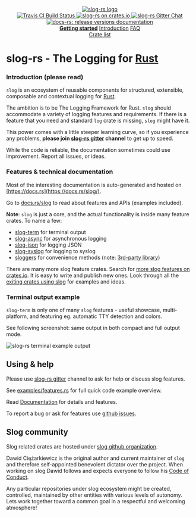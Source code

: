 <p align="center">

  <a href="https://github.com/slog-rs/slog">
  <img src="https://cdn.rawgit.com/slog-rs/misc/master/media/slog.svg" alt="slog-rs logo">
  </a>
  <br>

  <a href="https://travis-ci.org/slog-rs/slog">
      <img src="https://img.shields.io/travis/slog-rs/slog/master.svg" alt="Travis CI Build Status">
  </a>

  <a href="https://crates.io/crates/slog">
      <img src="https://img.shields.io/crates/d/slog.svg" alt="slog-rs on crates.io">
  </a>

  <a href="https://gitter.im/slog-rs/slog">
      <img src="https://img.shields.io/gitter/room/slog-rs/slog.svg" alt="slog-rs Gitter Chat">
  </a>

  <a href="https://docs.rs/releases/search?query=slog-">
      <img src="https://docs.rs/slog/badge.svg" alt="docs-rs: release versions documentation">
  </a>
  <br>
    <strong><a href="https://github.com/slog-rs/slog/wiki/Getting-started">Getting started</a></strong>
  <a href="//github.com/slog-rs/slog/wiki/Introduction-to-structured-logging-with-slog">Introduction</a>
  <a href="//github.com/slog-rs/slog/wiki/FAQ">FAQ</a>
  <br>
  <a href="https://crates.io/search?q=slog">Crate list</a>
</p>

# slog-rs - The Logging for [Rust][rust]

### Introduction (please read)

`slog` is an ecosystem of reusable components for structured, extensible,
composable and contextual logging for [Rust][rust].

The ambition is to be The Logging Framework for Rust. `slog` should accommodate a
variety of logging features and requirements. If there is a feature that you
need and standard `log` crate is missing, `slog` might have it.

This power comes with a little steeper learning curve, so if you experience any
problems, **please join [slog-rs gitter] channel** to get up to speed.

While the code is reliable, the documentation sometimes could use improvement.
Report all issues, or ideas.

### Features & technical documentation

Most of the interesting documentation is auto-generated and hosted on [https://docs.rs](https://docs.rs/slog/).

Go to [docs.rs/slog](https://docs.rs/slog/) to read about features and APIs
(examples included).

**Note**: `slog` is just a core, and the actual functionality is inside
many feature crates. To name a few:

* [slog-term](https://docs.rs/slog-term/) for terminal output
* [slog-async](https://docs.rs/slog-async/) for asynchronous logging
* [slog-json](https://docs.rs/slog-json/) for logging JSON
* [slog-syslog](https://docs.rs/slog-async/) for logging to syslog
* [sloggers](https://docs.rs/sloggers/) for convenience methods (note: [3rd-party library](https://github.com/sile/sloggers))

There are many more slog feature crates. Search for [more slog features on
crates.io](https://crates.io/search?q=slog). It is easy to write and publish
new ones. Look through all the [exiting crates using
slog](https://crates.io/crates/slog/reverse_dependencies) for examples and ideas.

### Terminal output example

`slog-term` is only one of many `slog` features - useful showcase,
multi-platform, and featuring eg. automatic TTY detection and colors.

See following screenshot: same output in both compact and full output mode.

![slog-rs terminal example output](http://i.imgur.com/mqrG8yL.png)

## Using & help

Please use [slog-rs gitter] channel to ask for help or discuss
slog features.

See
[examples/features.rs](https://github.com/slog-rs/misc/blob/master/examples/features.rs)
for full quick code example overview.

Read [Documentation](https://docs.rs/slog/) for details and features.

To report a bug or ask for features use [github issues][issues].

[faq]: https://github.com/slog-rs/slog/wiki/FAQ
[wiki]: https://github.com/slog-rs/slog/wiki/
[rust]: http://rust-lang.org
[slog-rs gitter]: https://gitter.im/slog-rs/slog
[issues]: //github.com/slog-rs/slog/issues

## Slog community

Slog related crates are hosted under [slog github
organization](https://github.com/slog-rs).

Dawid Ciężarkiewicz is the original author and current maintainer of `slog` and
therefore self-appointed benevolent dictator over the project. When working on
slog Dawid follows and expects everyone to follow his [Code of
Conduct](https://github.com/dpc/public/blob/master/COC.md).

Any particular repositories under slog ecosystem might be created, controlled,
maintained by other entities with various levels of autonomy. Lets work together
toward a common goal in a respectful and welcoming atmosphere!
